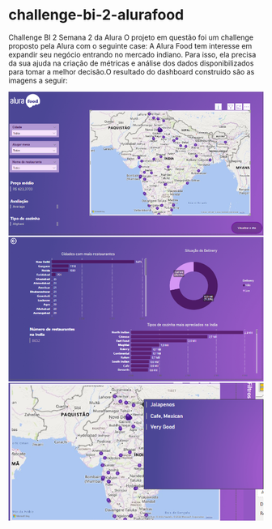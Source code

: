 # challenge-bi-2-alurafood
Challenge BI 2 Semana 2 da Alura
O projeto em questão foi um challenge proposto pela Alura com o seguinte case:
A Alura Food tem interesse em expandir seu negócio entrando no mercado indiano. 
Para isso, ela precisa da sua ajuda na criação de métricas e análise dos dados disponibilizados para tomar a melhor decisão.O resultado do dashboard construido são as imagens a seguir: 

<img src="./Screenshot_1.png">
<img src="./Screenshot_2.png">
<img src="./Screenshot_3.png">
